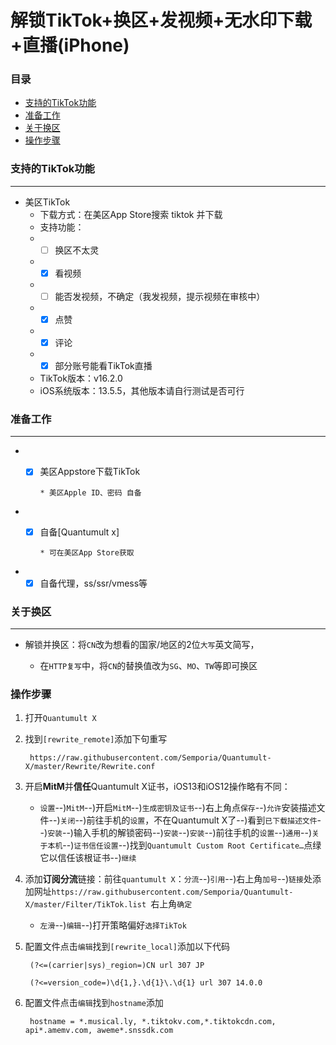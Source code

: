# 解锁TikTok+换区+发视频+无水印下载+直播(iPhone)

### 目录

* [支持的TikTok功能](#支持的TikTok功能)
* [准备工作](#准备工作)
* [关于换区](#关于换区)
* [操作步骤](#操作步骤)

### 支持的TikTok功能

***
* 美区TikTok
    * 下载方式：在美区App Store搜索 tiktok 并下载
    * 支持功能：
    * - [ ] 换区不太灵
    * - [x] 看视频
    * - [ ] 能否发视频，不确定（我发视频，提示视频在审核中）
    * - [x] 点赞
    * - [x] 评论
    * - [x] 部分账号能看TikTok直播
    * TikTok版本：v16.2.0
    * iOS系统版本：13.5.5，其他版本请自行测试是否可行

### 准备工作

***

* - [x] 美区Appstore下载TikTok
           
        * 美区Apple ID、密码 自备
            

* - [x] 自备[Quantumult x]
           
        * 可在美区App Store获取
    

* - [x] 自备代理，ss/ssr/vmess等

### 关于换区

***

* 解锁并换区：将`CN`改为想看的国家/地区的2位`大写`英文简写，

    * 在`HTTP复写`中，将`CN`的替换值改为`SG`、`MO`、`TW`等即可换区


### 操作步骤



1. 打开`Quantumult X`


2. 找到`[rewrite_remote]`添加下句重写


        https://raw.githubusercontent.com/Semporia/Quantumult-X/master/Rewrite/Rewrite.conf



3. 开启**MitM**并**信任**Quantumult X证书，iOS13和iOS12操作略有不同：
    * `设置`--)`MitM`--)开启`MitM`--)`生成密钥及证书`--)右上角点`保存`--)`允许`安装描述文件--)`关闭`--)前往手机的`设置`，不在Quantumult X了--)看到`已下载描述文件`--)`安装`--)输入手机的解锁密码--)`安装`--)`安装`--)前往手机的`设置`--)`通用`--)`关于本机`--)`证书信任设置`--)找到`Quantumult Custom Root Certificate…`点绿它以信任该根证书--)`继续`  


4. 添加**订阅分流**链接：前往`quantumult X`：`分流`--)`引用`--)右上角`加号`--)`链接`处添加网址`https://raw.githubusercontent.com/Semporia/Quantumult-X/master/Filter/TikTok.list `右上角`确定`
    * `左滑`--)`编辑`--)打开策略偏好`选择TikTok`


5. 配置文件点击`编辑`找到`[rewrite_local]`添加以下代码

        (?<=(carrier|sys)_region=)CN url 307 JP
           
        (?<=version_code=)\d{1,}.\d{1}\.\d{1} url 307 14.0.0


7. 配置文件点击`编辑`找到`hostname`添加

           
        hostname = *.musical.ly, *.tiktokv.com,*.tiktokcdn.com, api*.amemv.com, aweme*.snssdk.com 
   

